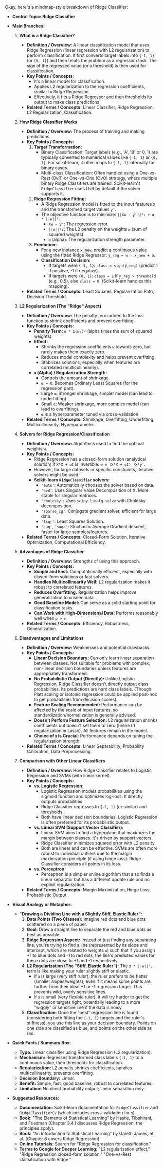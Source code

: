 Okay, here's a mindmap-style breakdown of Ridge Classifier:

*   **Central Topic: Ridge Classifier**

*   **Main Branches:**

    1.  **What is a Ridge Classifier?**
        *   **Definition / Overview:** A linear classification model that uses Ridge Regression (linear regression with L2 regularization) to perform classification. It first converts target labels into `{-1, 1}` (or ` {0, 1} `) and then treats the problem as a regression task. The sign of the regressed value (or a threshold) is then used for classification.
        *   **Key Points / Concepts:**
            *   It's a linear model for classification.
            *   Applies L2 regularization to the regression coefficients, similar to Ridge Regression.
            *   Effectively, it fits a Ridge Regressor and then thresholds its output to make class predictions.
        *   **Related Terms / Concepts:** Linear Classifier, Ridge Regression, L2 Regularization, Classification.

    2.  **How Ridge Classifier Works**
        *   **Definition / Overview:** The process of training and making predictions.
        *   **Key Points / Concepts:**
            1.  **Target Transformation:**
                *   Binary Classification: Target labels (e.g., 'A', 'B' or 0, 1) are typically converted to numerical values like `{-1, 1}` or `{0, 1}`. For scikit-learn, it often maps to `{-1, 1}` internally for binary cases.
                *   Multi-class Classification: Often handled using a One-vs-Rest (OvR) or One-vs-One (OvO) strategy, where multiple binary Ridge Classifiers are trained. Scikit-learn's `RidgeClassifier` uses OvR by default if the solver supports it.
            2.  **Ridge Regression Fitting:**
                *   A Ridge Regression model is fitted to the input features `X` and the transformed target values `y'`.
                *   The objective function is to minimize: `||Xw - y'||²₂ + α * ||w||²₂`
                    *   `Xw - y'`: The regression error.
                    *   `||w||²₂`: The L2 penalty on the weights `w` (sum of squared weights).
                    *   `α` (alpha): The regularization strength parameter.
            3.  **Prediction:**
                *   For a new instance `x_new`, predict a continuous value using the fitted Ridge Regressor: `ŷ_reg = w ⋅ x_new + b`.
                *   **Classification Decision:**
                    *   If targets were `{-1, 1}`: `class = sign(ŷ_reg)` (predict 1 if positive, -1 if negative).
                    *   If targets were `{0, 1}`: `class = 1` if `ŷ_reg > threshold` (e.g., 0.5), else `class = 0`. (Scikit-learn handles this mapping).
        *   **Related Terms / Concepts:** Least Squares, Regularization Path, Decision Threshold.

    3.  **L2 Regularization (The "Ridge" Aspect)**
        *   **Definition / Overview:** The penalty term added to the loss function to shrink coefficients and prevent overfitting.
        *   **Key Points / Concepts:**
            *   **Penalty Term:** `α * Σ(wⱼ)²` (alpha times the sum of squared weights).
            *   **Effect:**
                *   Shrinks the regression coefficients `w` towards zero, but rarely makes them exactly zero.
                *   Reduces model complexity and helps prevent overfitting.
                *   Stabilizes solutions, especially when features are correlated (multicollinearity).
            *   **`α` (Alpha) / Regularization Strength:**
                *   Controls the amount of shrinkage.
                *   `α = 0`: Becomes Ordinary Least Squares (for the regression part).
                *   Large `α`: Stronger shrinkage, simpler model (can lead to underfitting).
                *   Small `α`: Weaker shrinkage, more complex model (can lead to overfitting).
                *   `α` is a hyperparameter tuned via cross-validation.
        *   **Related Terms / Concepts:** Shrinkage, Overfitting, Underfitting, Multicollinearity, Hyperparameter.

    4.  **Solvers for Ridge Regression/Classification**
        *   **Definition / Overview:** Algorithms used to find the optimal weights `w`.
        *   **Key Points / Concepts:**
            *   Ridge Regression has a closed-form solution (analytical solution) if `XᵀX + αI` is invertible: `w = (XᵀX + αI)⁻¹Xᵀy'`.
            *   However, for large datasets or specific constraints, iterative solvers might be used.
            *   **Scikit-learn `RidgeClassifier` solvers:**
                *   `'auto'`: Automatically chooses the solver based on data.
                *   `'svd'`: Uses Singular Value Decomposition of X. More stable for singular matrices.
                *   `'cholesky'`: Uses `scipy.linalg.solve` with Cholesky decomposition.
                *   `'sparse_cg'`: Conjugate gradient solver, efficient for large data.
                *   `'lsqr'`: Least Squares Solution.
                *   `'sag'`, `'saga'`: Stochastic Average Gradient descent, faster for large samples/features.
        *   **Related Terms / Concepts:** Closed-Form Solution, Iterative Optimization, Computational Efficiency.

    5.  **Advantages of Ridge Classifier**
        *   **Definition / Overview:** Strengths of using this approach.
        *   **Key Points / Concepts:**
            *   **Simple and Fast:** Computationally efficient, especially with closed-form solutions or fast solvers.
            *   **Handles Multicollinearity Well:** L2 regularization makes it robust to correlated features.
            *   **Reduces Overfitting:** Regularization helps improve generalization to unseen data.
            *   **Good Baseline Model:** Can serve as a solid starting point for classification tasks.
            *   **Can Work with High-Dimensional Data:** Performs reasonably well when `p > n`.
        *   **Related Terms / Concepts:** Efficiency, Robustness, Generalization.

    6.  **Disadvantages and Limitations**
        *   **Definition / Overview:** Weaknesses and potential drawbacks.
        *   **Key Points / Concepts:**
            *   **Linear Decision Boundary:** Can only learn linear separation between classes. Not suitable for problems with complex, non-linear decision boundaries unless features are appropriately transformed.
            *   **No Probabilistic Output (Directly):** Unlike Logistic Regression, Ridge Classifier doesn't directly output class probabilities. Its predictions are hard class labels. (Though Platt scaling or isotonic regression could be applied post-hoc to get probabilities from decision scores).
            *   **Feature Scaling Recommended:** Performance can be affected by the scale of input features, so standardization/normalization is generally advised.
            *   **Doesn't Perform Feature Selection:** L2 regularization shrinks coefficients but doesn't set them to zero (unlike L1 regularization in Lasso). All features remain in the model.
            *   **Choice of `α` is Crucial:** Performance depends on tuning the regularization strength.
        *   **Related Terms / Concepts:** Linear Separability, Probability Calibration, Data Preprocessing.

    7.  **Comparison with Other Linear Classifiers**
        *   **Definition / Overview:** How Ridge Classifier relates to Logistic Regression and SVMs (with linear kernel).
        *   **Key Points / Concepts:**
            *   **vs. Logistic Regression:**
                *   Logistic Regression models probabilities using the sigmoid function and optimizes log-loss. It directly outputs probabilities.
                *   Ridge Classifier regresses to `{-1, 1}` (or similar) and thresholds.
                *   Both have linear decision boundaries. Logistic Regression is often preferred for its probabilistic output.
            *   **vs. Linear SVM (Support Vector Classifier):**
                *   Linear SVM aims to find a hyperplane that maximizes the margin between classes. It's driven by support vectors.
                *   Ridge Classifier minimizes squared error with L2 penalty.
                *   Both are linear and can be effective. SVMs are often more robust to individual outliers due to the margin maximization principle (if using hinge loss). Ridge Classifier considers all points in its loss.
            *   **vs. Perceptron:**
                *   Perceptron is a simpler online algorithm that also finds a linear separator but has a different update rule and no explicit regularization.
        *   **Related Terms / Concepts:** Margin Maximization, Hinge Loss, Probabilistic Output.

*   **Visual Analogy or Metaphor:**
    *   **"Drawing a Dividing Line with a Slightly Stiff, Elastic Ruler":**
        1.  **Data Points (Two Classes):** Imagine red dots and blue dots scattered on a piece of paper.
        2.  **Goal:** Draw a straight line to separate the red and blue dots as best as possible.
        3.  **Ridge Regression Aspect:** Instead of just finding any separating line, you're trying to find a line (represented by its slope and intercept, which are related to weights `w`) such that if you assign +1 to blue dots and -1 to red dots, the line's predicted values for these dots are close to +1 and -1 respectively.
        4.  **L2 Regularization (The "Stiff, Elastic Ruler"):** The `α * ||w||²₂` term is like making your ruler slightly stiff or elastic.
            *   If `α` is large (very stiff ruler), the ruler prefers to be flatter (smaller slopes/weights), even if it means some points are further from their ideal +1 or -1 regression target. This prevents wild, overly sensitive lines.
            *   If `α` is small (very flexible ruler), it will try harder to get the regression targets right, potentially leading to a more "wiggly" or sensitive line if the data is noisy.
        5.  **Classification:** Once the "best" regression line is found (considering both fitting the `{-1, 1}` targets and the ruler's stiffness), you use this line as your decision boundary. Points on one side are classified as blue, and points on the other side as red.

*   **Quick Facts / Summary Box:**
    *   **Type:** Linear classifier using Ridge Regression (L2 regularization).
    *   **Mechanism:** Regresses transformed class labels `{-1, 1}` to a continuous value, then thresholds for classification.
    *   **Regularization:** L2 penalty shrinks coefficients, handles multicollinearity, prevents overfitting.
    *   **Decision Boundary:** Linear.
    *   **Benefit:** Simple, fast, good baseline, robust to correlated features.
    *   **Limitation:** No direct probability output; linear separation only.

*   **Suggested Resources:**
    *   **Documentation:** Scikit-learn documentation for `RidgeClassifier` and `RidgeClassifierCV` (which includes cross-validation for `α`).
    *   **Book:** "The Elements of Statistical Learning" by Hastie, Tibshirani, and Friedman (Chapter 3.4.1 discusses Ridge Regression, the principles apply).
    *   **Book:** "An Introduction to Statistical Learning" by Gareth James, et al. (Chapter 6 covers Ridge Regression).
    *   **Online Tutorials:** Search for "Ridge Regression for classification."
    *   **Terms to Google for Deeper Learning:** "L2 regularization effect," "Ridge Regression closed-form solution," "One-vs-Rest classification with Ridge."